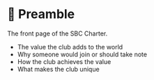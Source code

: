 # 📜 Preamble

The front page of the SBC Charter.

* The value the club adds to the world
* Why someone would join or should take note
* How the club achieves the value
* What makes the club unique
